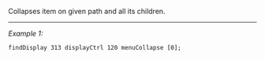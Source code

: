 Collapses item on given path and all its children.


---
*Example 1:*
```sqf
findDisplay 313 displayCtrl 120 menuCollapse [0];
```
